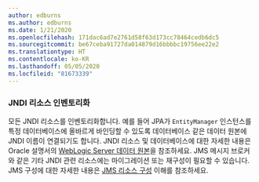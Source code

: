 ```yaml
---
author: edburns
ms.author: edburns
ms.date: 1/21/2020
ms.openlocfilehash: 171dac6ad7e2761d58f63d173cc78464cedb6dc5
ms.sourcegitcommit: be67ceba91727da014879d16bbbbc19756ee22e2
ms.translationtype: HT
ms.contentlocale: ko-KR
ms.lasthandoff: 05/05/2020
ms.locfileid: "81673339"
---
```

### <a name="inventory-jndi-resources"></a>JNDI 리소스 인벤토리화

모든 JNDI 리소스를 인벤토리화합니다. 예를 들어 JPA가 `EntityManager` 인스턴스를 특정 데이터베이스에 올바르게 바인딩할 수 있도록 데이터베이스 같은 데이터 원본에 JNDI 이름이 연결되기도 합니다. JNDI 리소스 및 데이터베이스에 대한 자세한 내용은 Oracle 설명서의 [WebLogic Server 데이터 원본](https://docs.oracle.com/en/middleware/fusion-middleware/weblogic-server/12.2.1.4/intro/jdbc.html)을 참조하세요. JMS 메시지 브로커와 같은 기타 JNDI 관련 리소스에는 마이그레이션 또는 재구성이 필요할 수 있습니다. JMS 구성에 대한 자세한 내용은 [JMS 리소스 구성](https://docs.oracle.com/en/middleware/fusion-middleware/weblogic-server/12.2.1.4/jmsad/overview.html) 이해를 참조하세요.
